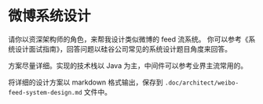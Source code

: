 # 微博系统设计
请你以资深架构师的角色，来帮我设计类似微博的 feed 流系统。
你可以参考《系统设计面试指南》，回答问题以硅谷公司常见的系统设计题目角度来回答。

方案尽量详细。实现的技术栈以 Java 为主，中间件可以参考业界主流常用的。

将详细的设计方案以 markdown 格式输出，保存到 `.doc/architect/weibo-feed-system-design.md` 文件中。

